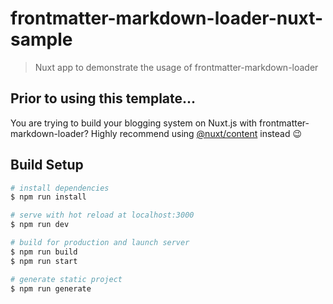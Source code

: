 # frontmatter-markdown-loader-nuxt-sample

> Nuxt app to demonstrate the usage of frontmatter-markdown-loader

## Prior to using this template...

You are trying to build your blogging system on Nuxt.js with frontmatter-markdown-loader?
Highly recommend using [@nuxt/content](https://content.nuxtjs.org/) instead 😉

## Build Setup

``` bash
# install dependencies
$ npm run install

# serve with hot reload at localhost:3000
$ npm run dev

# build for production and launch server
$ npm run build
$ npm run start

# generate static project
$ npm run generate
```
